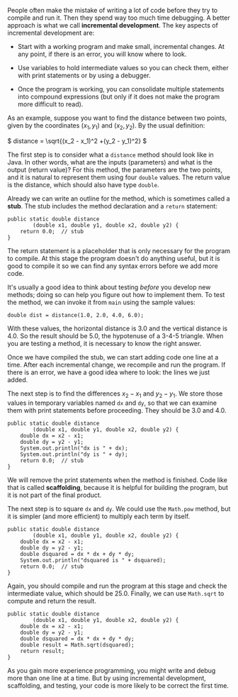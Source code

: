 People often make the mistake of writing a lot of code before they try to compile and run it.
Then they spend way too much time debugging.
A better approach is what we call **incremental development**.
The key aspects of incremental development are:



*  Start with a working program and make small, incremental changes.
At any point, if there is an error, you will know where to look.

*  Use variables to hold intermediate values so you can check them, either with print statements or by using a debugger.

*  Once the program is working, you can consolidate multiple statements into compound expressions (but only if it does not make the program more difficult to read).


As an example, suppose you want to find the distance between two points, given by the coordinates $(x_1, y_1)$ and $(x_2, y_2)$.
By the usual definition:

$ distance = \sqrt{(x_2 - x_1)^2 +(y_2 - y_1)^2} $

The first step is to consider what a `distance` method should look like in Java.
In other words, what are the inputs (parameters) and what is the output (return value)?
For this method, the parameters are the two points, and it is natural to represent them using four `double` values.
The return value is the distance, which should also have type `double`.


Already we can write an outline for the method, which is sometimes called a **stub**.
The stub includes the method declaration and a `return` statement:

```code
public static double distance
        (double x1, double y1, double x2, double y2) {
    return 0.0;  // stub
}
```

The return statement is a placeholder that is only necessary for the program to compile.
At this stage the program doesn't do anything useful, but it is good to compile it so we can find any syntax errors before we add more code.


It's usually a good idea to think about testing *before* you develop new methods; doing so can help you figure out how to implement them.
To test the method, we can invoke it from `main` using the sample values:

```code
double dist = distance(1.0, 2.0, 4.0, 6.0);
```

With these values, the horizontal distance is 3.0 and the vertical distance is 4.0.
So the result should be 5.0, the hypotenuse of a 3-4-5 triangle.
When you are testing a method, it is necessary to know the right answer.

Once we have compiled the stub, we can start adding code one line at a time.
After each incremental change, we recompile and run the program.
If there is an error, we have a good idea where to look: the lines we just added.

The next step is to find the differences $x_2 - x_1$ and $y_2 - y_1$.
We store those values in temporary variables named `dx` and `dy`, so that we can examine them with print statements before proceeding.
They should be 3.0 and 4.0.

```code
public static double distance
        (double x1, double y1, double x2, double y2) {
    double dx = x2 - x1;
    double dy = y2 - y1;
    System.out.println("dx is " + dx);
    System.out.println("dy is " + dy);
    return 0.0;  // stub
}
```


We will remove the print statements when the method is finished.
Code like that is called **scaffolding**, because it is helpful for building the program, but it is not part of the final product.

The next step is to square `dx` and `dy`.
We could use the `Math.pow` method, but it is simpler (and more efficient) to multiply each term by itself.

```code
public static double distance
        (double x1, double y1, double x2, double y2) {
    double dx = x2 - x1;
    double dy = y2 - y1;
    double dsquared = dx * dx + dy * dy;
    System.out.println("dsquared is " + dsquared);
    return 0.0;  // stub
}
```

Again, you should compile and run the program at this stage and check the intermediate value, which should be 25.0.
Finally, we can use `Math.sqrt` to compute and return the result.

```code
public static double distance
        (double x1, double y1, double x2, double y2) {
    double dx = x2 - x1;
    double dy = y2 - y1;
    double dsquared = dx * dx + dy * dy;
    double result = Math.sqrt(dsquared);
    return result;
}
```


As you gain more experience programming, you might write and debug more than one line at a time.
But by using incremental development, scaffolding, and testing, your code is more likely to be correct the first time.